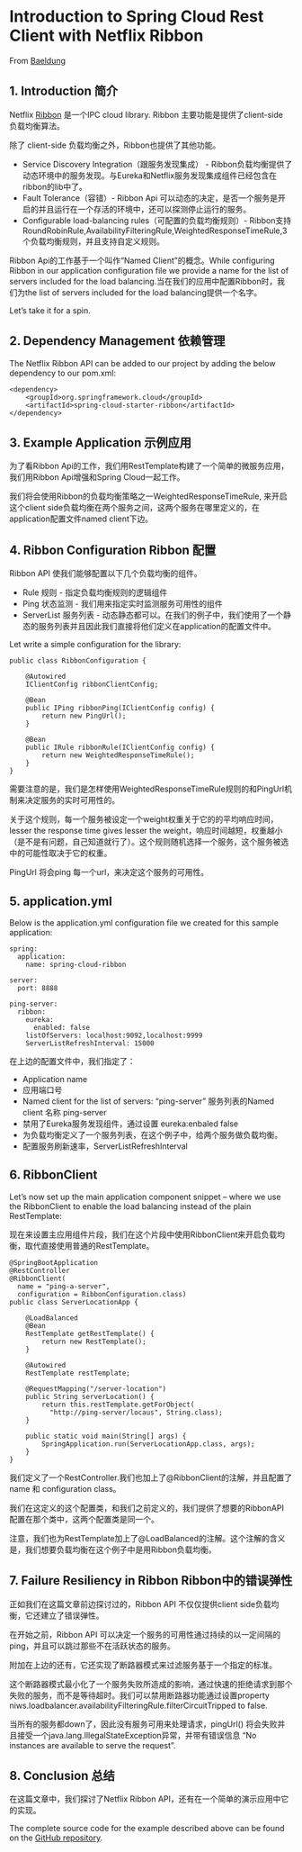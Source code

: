 # Introduction to Spring Cloud Rest Client with Netflix Ribbon 

From [Baeldung](http://www.baeldung.com/spring-cloud-rest-client-with-netflix-ribbon)

## 1. Introduction 简介  

Netflix [Ribbon](https://github.com/Netflix/ribbon) 是一个IPC cloud library. Ribbon 主要功能是提供了client-side 负载均衡算法。  

除了 client-side 负载均衡之外，Ribbon也提供了其他功能。

* Service Discovery Integration（跟服务发现集成） - Ribbon负载均衡提供了动态环境中的服务发现。与Eureka和Netflix服务发现集成组件已经包含在ribbon的lib中了。 
* Fault Tolerance（容错）- Ribbon Api 可以动态的决定，是否一个服务是开启的并且运行在一个存活的环境中，还可以探测停止运行的服务。  
* Configurable load-balancing rules（可配置的负载均衡规则）- Ribbon支持 RoundRobinRule,AvailabilityFilteringRule,WeightedResponseTimeRule,3个负载均衡规则，并且支持自定义规则。  

Ribbon Api的工作基于一个叫作“Named Client”的概念。While configuring Ribbon in our application configuration file we provide a name for the list of servers included for the load balancing.当在我们的应用中配置Ribbon时，我们为the list of servers included for the load balancing提供一个名字。  

Let’s take it for a spin.

## 2. Dependency Management 依赖管理  

The Netflix Ribbon API can be added to our project by adding the below dependency to our pom.xml: 

```
<dependency>
    <groupId>org.springframework.cloud</groupId>
    <artifactId>spring-cloud-starter-ribbon</artifactId>
</dependency>
```

## 3. Example Application 示例应用  

为了看Ribbon Api的工作，我们用RestTemplate构建了一个简单的微服务应用，我们用Ribbon Api增强和Spring Cloud一起工作。  

我们将会使用Ribbon的负载均衡策略之一WeightedResponseTimeRule, 来开启这个client side负载均衡在两个服务之间，这两个服务在哪里定义的，在application配置文件named client下边。  

## 4. Ribbon Configuration Ribbon 配置  

Ribbon API 使我们能够配置以下几个负载均衡的组件。  

* Rule 规则 - 指定负载均衡规则的逻辑组件
* Ping 状态监测 - 我们用来指定实时监测服务可用性的组件  
* ServerList 服务列表 - 动态静态都可以。在我们的例子中，我们使用了一个静态的服务列表并且因此我们直接将他们定义在application的配置文件中。  

Let write a simple configuration for the library:  

```
public class RibbonConfiguration {
 
    @Autowired
    IClientConfig ribbonClientConfig;
 
    @Bean
    public IPing ribbonPing(IClientConfig config) {
        return new PingUrl();
    }
 
    @Bean
    public IRule ribbonRule(IClientConfig config) {
        return new WeightedResponseTimeRule();
    }
}
```  

需要注意的是，我们是怎样使用WeightedResponseTimeRule规则的和PingUrl机制来决定服务的实时可用性的。  

关于这个规则，每一个服务被设定一个weight权重关于它的的平均响应时间，lesser the response time gives lesser the weight，响应时间越短，权重越小（是不是有问题，自己知道就行了）。这个规则随机选择一个服务，这个服务被选中的可能性取决于它的权重。   

PingUrl 将会ping 每一个url，来决定这个服务的可用性。  

## 5. application.yml  

Below is the application.yml configuration file we created for this sample application:  

```
spring:
  application:
    name: spring-cloud-ribbon
 
server:
  port: 8888
 
ping-server:
  ribbon:
    eureka:
      enabled: false
    listOfServers: localhost:9092,localhost:9999
    ServerListRefreshInterval: 15000

```  

在上边的配置文件中，我们指定了：  

* Application name 
* 应用端口号
* Named client for the list of servers: “ping-server” 服务列表的Named client 名称 ping-server
* 禁用了Eureka服务发现组件，通过设置 eureka:enbaled false
* 为负载均衡定义了一个服务列表，在这个例子中，给两个服务做负载均衡。
* 配置服务刷新速率，ServerListRefreshInterval  

## 6. RibbonClient 

Let’s now set up the main application component snippet – where we use the RibbonClient to enable the load balancing instead of the plain RestTemplate:  

现在来设置主应用组件片段，我们在这个片段中使用RibbonClient来开启负载均衡，取代直接使用普通的RestTemplate。

```
@SpringBootApplication
@RestController
@RibbonClient(
  name = "ping-a-server",
  configuration = RibbonConfiguration.class)
public class ServerLocationApp {
 
    @LoadBalanced
    @Bean
    RestTemplate getRestTemplate() {
        return new RestTemplate();
    }
 
    @Autowired
    RestTemplate restTemplate;
 
    @RequestMapping("/server-location")
    public String serverLocation() {
        return this.restTemplate.getForObject(
          "http://ping-server/locaus", String.class);
    }
 
    public static void main(String[] args) {
        SpringApplication.run(ServerLocationApp.class, args);
    }
}
```
我们定义了一个RestController.我们也加上了@RibbonClient的注解，并且配置了 name 和 configuration class。
 
我们在这定义的这个配置类，和我们之前定义的，我们提供了想要的RibbonAPI 配置在那个类中，这两个配置类是同一个。  

注意，我们也为RestTemplate加上了@LoadBalanced的注解。这个注解的含义是，我们想要负载均衡在这个例子中是用Ribbon负载均衡。  

## 7. Failure Resiliency in Ribbon      Ribbon中的错误弹性  

正如我们在这篇文章前边探讨过的，Ribbon API 不仅仅提供client side负载均衡，它还建立了错误弹性。  

在开始之前，Ribbon API 可以决定一个服务的可用性通过持续的以一定间隔的ping，并且可以跳过那些不在活跃状态的服务。  

附加在上边的还有，它还实现了断路器模式来过滤服务基于一个指定的标准。  

这个断路器模式最小化了一个服务失败所造成的影响，通过快速的拒绝请求到那个失败的服务，而不是等待超时。我们可以禁用断路器功能通过设置property niws.loadbalancer.availabilityFilteringRule.filterCircuitTripped to false.  

当所有的服务都down了，因此没有服务可用来处理请求，pingUrl() 将会失败并且接受一个java.lang.IllegalStateException异常，并带有错误信息 “No instances are available to serve the request”.  

## 8. Conclusion 总结  

在这篇文章中，我们探讨了Netflix Ribbon API，还有在一个简单的演示应用中它的实现。  

The complete source code for the example described above can be found on the [GitHub repository](https://github.com/eugenp/tutorials/tree/master/spring-cloud/spring-cloud-ribbon-client).





